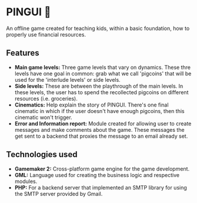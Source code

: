 # PINGUI 🐧
An offline game created for teaching kids, within a basic foundation, how to properly use financial resources.

## Features
- **Main game levels:** Three game levels that vary on dynamics. These thre levels have one goal in common: grab what we call 'pigcoins' that will be used for the 'interlude levels' or side levels.
- **Side levels:** These are between the playthrough of the main levels. In these levels, the user has to spend the recollected pigcoins on different resources (i.e. groceries).
- **Cinematics:** Help explain the story of PINGUI. There's one final cinematic in which if the user doesn't have enough pigcoins, then this cinematic won't trigger.
- **Error and Information report:** Module created for allowing user to create messages and make comments about the game. These messages the get sent to a backend that proxies the message to an email already set.

## Technologies used
- **Gamemaker 2:** Cross-platform game engine for the game development.
- **GML:** Language used for creating the business logic and respective modules.
- **PHP:** For a backend server that implemented an SMTP library for using the SMTP server provided by Gmail.
  

